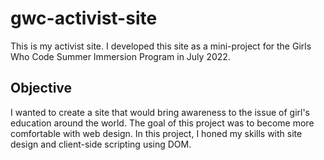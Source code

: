 # gwc-activist-site
This is my activist site. I developed this site as a mini-project for the Girls Who Code Summer Immersion Program in July 2022. 

## Objective
I wanted to create a site that would bring awareness to the issue of girl's education around the world.
The goal of this project was to become more comfortable with web design. In this project, I honed my skills with site design and client-side scripting using DOM. 

